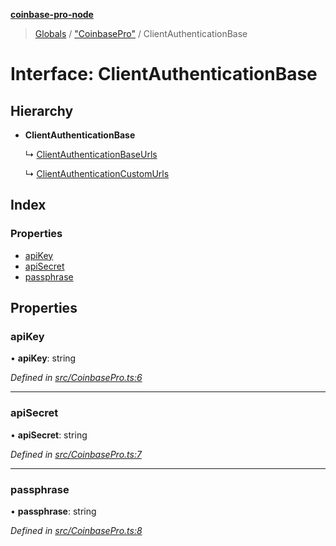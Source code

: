 **[coinbase-pro-node](../README.md)**

> [Globals](../globals.md) / ["CoinbasePro"](../modules/_coinbasepro_.md) / ClientAuthenticationBase

# Interface: ClientAuthenticationBase

## Hierarchy

- **ClientAuthenticationBase**

  ↳ [ClientAuthenticationBaseUrls](_coinbasepro_.clientauthenticationbaseurls.md)

  ↳ [ClientAuthenticationCustomUrls](_coinbasepro_.clientauthenticationcustomurls.md)

## Index

### Properties

- [apiKey](_coinbasepro_.clientauthenticationbase.md#apikey)
- [apiSecret](_coinbasepro_.clientauthenticationbase.md#apisecret)
- [passphrase](_coinbasepro_.clientauthenticationbase.md#passphrase)

## Properties

### apiKey

• **apiKey**: string

_Defined in [src/CoinbasePro.ts:6](https://github.com/bennycode/coinbase-pro-node/blob/a3ed45b/src/CoinbasePro.ts#L6)_

---

### apiSecret

• **apiSecret**: string

_Defined in [src/CoinbasePro.ts:7](https://github.com/bennycode/coinbase-pro-node/blob/a3ed45b/src/CoinbasePro.ts#L7)_

---

### passphrase

• **passphrase**: string

_Defined in [src/CoinbasePro.ts:8](https://github.com/bennycode/coinbase-pro-node/blob/a3ed45b/src/CoinbasePro.ts#L8)_

